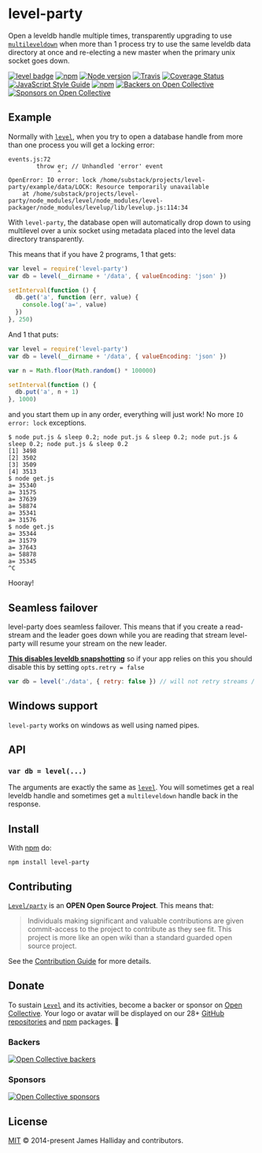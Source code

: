 # level-party

Open a leveldb handle multiple times, transparently upgrading to use
[`multileveldown`](https://npmjs.org/package/multileveldown) when more than 1 process try to use the same leveldb data directory at once and re-electing a new master when the primary unix socket goes down.

[![level badge][level-badge]](https://github.com/Level/awesome)
[![npm](https://img.shields.io/npm/v/level-party.svg?label=&logo=npm)](https://www.npmjs.com/package/level-party)
[![Node version](https://img.shields.io/node/v/level-party.svg)](https://www.npmjs.com/package/level-party)
[![Travis](https://img.shields.io/travis/com/Level/party.svg?logo=travis&label=)](https://travis-ci.com/Level/party)
[![Coverage Status](https://coveralls.io/repos/github/Level/party/badge.svg)](https://coveralls.io/github/Level/party)
[![JavaScript Style Guide](https://img.shields.io/badge/code_style-standard-brightgreen.svg)](https://standardjs.com)
[![npm](https://img.shields.io/npm/dm/level-party.svg?label=dl)](https://www.npmjs.com/package/level-party)
[![Backers on Open Collective](https://opencollective.com/level/backers/badge.svg?color=orange)](#backers)
[![Sponsors on Open Collective](https://opencollective.com/level/sponsors/badge.svg?color=orange)](#sponsors)

## Example

Normally with [`level`](https://npmjs.org/package/level), when you try to open
a database handle from more than one process you will get a locking error:

```
events.js:72
        throw er; // Unhandled 'error' event
              ^
OpenError: IO error: lock /home/substack/projects/level-party/example/data/LOCK: Resource temporarily unavailable
    at /home/substack/projects/level-party/node_modules/level/node_modules/level-packager/node_modules/levelup/lib/levelup.js:114:34
```

With `level-party`, the database open will automatically drop down to using
multilevel over a unix socket using metadata placed into the level data
directory transparently.

This means that if you have 2 programs, 1 that gets:

```js
var level = require('level-party')
var db = level(__dirname + '/data', { valueEncoding: 'json' })

setInterval(function () {
  db.get('a', function (err, value) {
    console.log('a=', value)
  })
}, 250)
```

And 1 that puts:

```js
var level = require('level-party')
var db = level(__dirname + '/data', { valueEncoding: 'json' })

var n = Math.floor(Math.random() * 100000)

setInterval(function () {
  db.put('a', n + 1)
}, 1000)
```

and you start them up in any order, everything will just work! No more
`IO error: lock` exceptions.

```
$ node put.js & sleep 0.2; node put.js & sleep 0.2; node put.js & sleep 0.2; node put.js & sleep 0.2
[1] 3498
[2] 3502
[3] 3509
[4] 3513
$ node get.js
a= 35340
a= 31575
a= 37639
a= 58874
a= 35341
a= 31576
$ node get.js
a= 35344
a= 31579
a= 37643
a= 58878
a= 35345
^C
```

Hooray!

## Seamless failover

level-party does seamless failover. This means that if you create a read-stream
and the leader goes down while you are reading that stream level-party will resume your stream on the new leader.

[**This disables leveldb snapshotting**](https://github.com/level/leveldown#snapshots) so if your app relies on this you should disable this by setting `opts.retry = false`

```js
var db = level('./data', { retry: false }) // will not retry streams / gets / puts if the leader goes down
```

## Windows support

`level-party` works on windows as well using named pipes.

## API

### `var db = level(...)`

The arguments are exactly the same as [`level`](https://npmjs.org/package/level). You will sometimes get a real leveldb handle and sometimes get a `multileveldown` handle back in the response.

## Install

With [npm](https://npmjs.org) do:

```
npm install level-party
```

## Contributing

[`Level/party`](https://github.com/Level/party) is an **OPEN Open Source Project**. This means that:

> Individuals making significant and valuable contributions are given commit-access to the project to contribute as they see fit. This project is more like an open wiki than a standard guarded open source project.

See the [Contribution Guide](https://github.com/Level/community/blob/master/CONTRIBUTING.md) for more details.

## Donate

To sustain [`Level`](https://github.com/Level) and its activities, become a backer or sponsor on [Open Collective](https://opencollective.com/level). Your logo or avatar will be displayed on our 28+ [GitHub repositories](https://github.com/Level) and [npm](https://www.npmjs.com/) packages. 💖

### Backers

[![Open Collective backers](https://opencollective.com/level/backers.svg?width=890)](https://opencollective.com/level)

### Sponsors

[![Open Collective sponsors](https://opencollective.com/level/sponsors.svg?width=890)](https://opencollective.com/level)

## License

[MIT](LICENSE.md) © 2014-present James Halliday and contributors.

[level-badge]: https://leveljs.org/img/badge.svg
